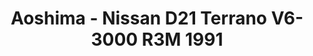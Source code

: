 ---
layout: product
title: "Aoshima - Nissan D21 Terrano V6-3000 R3M 1991"
price: "TBA" 
desc: "N/A"
img_path: "/assets/img/AO57087.jpg"
brand: "N/A"
available: false
special_offer: false
new: false
soon: false
cat: "010000"
subcat: "013700"
subsubcat: "0N/A"
sifra: "AO57087"
popular: true
---